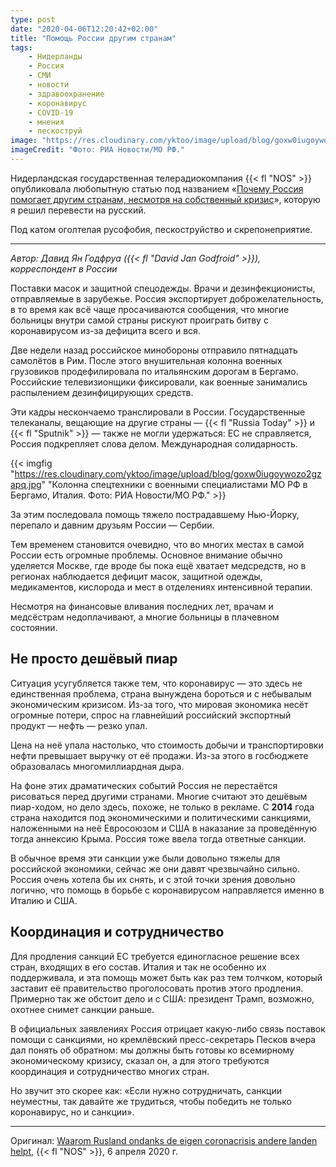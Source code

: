 ```yaml
---
type: post
date: "2020-04-06T12:20:42+02:00"
title: "Помощь России другим странам"
tags:
    - Нидерланды
    - Россия
    - СМИ
    - новости
    - здравоохранение
    - коронавирус
    - COVID-19
    - мнения
    - пескоструй
image: "https://res.cloudinary.com/yktoo/image/upload/blog/goxw0iugoywozo2gzapq.jpg"
imageCredit: "Фото: РИА Новости/МО РФ."
---
```


Нидерландская государственная телерадиокомпания {{< fl "NOS" >}} опубликовала любопытную статью под названием «[Почему Россия помогает другим странам, несмотря на собственный кризис](https://nos.nl/artikel/2329571-waarom-rusland-ondanks-de-eigen-coronacrisis-andere-landen-helpt.html)», которую я решил перевести на русский.

Под катом оголтелая русофобия, пескоструйство и скрепонеприятие.

<!--more-->

---

*Автор: Давид Ян Годфруа ({{< fl "David Jan Godfroid" >}}), корреспондент в России*

Поставки масок и защитной спецодежды. Врачи и дезинфекционисты, отправляемые в зарубежье. Россия экспортирует доброжелательность, в то время как всё чаще просачиваются сообщения, что многие больницы внутри самой страны рискуют проиграть битву с коронавирусом из-за дефицита всего и вся.

Две недели назад российское минобороны отправило пятнадцать самолётов в Рим. После этого внушительная колонна военных грузовиков продефилировала по итальянским дорогам в Бергамо. Российские телевизионщики фиксировали, как военные занимались распылением дезинфицирующих средств.

Эти кадры нескончаемо транслировали в России. Государственные телеканалы, вещающие на другие страны — {{< fl "Russia Today" >}} и {{< fl "Sputnik" >}} — также не могли удержаться: ЕС не справляется, Россия подкрепляет слова делом. Международная солидарность.

{{< imgfig "https://res.cloudinary.com/yktoo/image/upload/blog/goxw0iugoywozo2gzapq.jpg" "Колонна спецтехники с военными специалистами МО РФ в Бергамо, Италия. Фото: РИА Новости/МО РФ." >}}

За этим последовала помощь тяжело пострадавшему Нью-Йорку, перепало и давним друзьям России — Сербии.

Тем временем становится очевидно, что во многих местах в самой России есть огромные проблемы. Основное внимание обычно уделяется Москве, где вроде бы пока ещё хватает медсредств, но в регионах наблюдается дефицит масок, защитной одежды, медикаментов, кислорода и мест в отделениях интенсивной терапии.

Несмотря на финансовые вливания последних лет, врачам и медсёстрам недоплачивают, а многие больницы в плачевном состоянии.

## Не просто дешёвый пиар

Ситуация усугубляется также тем, что коронавирус — это здесь не единственная проблема, страна вынуждена бороться и с небывалым экономическим кризисом. Из-за того, что мировая экономика несёт огромные потери, спрос на главнейший российский экспортный продукт — нефть — резко упал.

Цена на неё упала настолько, что стоимость добычи и транспортировки нефти превышает выручку от её продажи. Из-за этого в госбюджете образовалась многомиллиардная дыра.

На фоне этих драматических событий Россия не перестаётся рисоваться перед другими странами. Многие считают это дешёвым пиар-ходом, но дело здесь, похоже, не только в рекламе. С **2014** года страна находится под экономическими и политическими санкциями, наложенными на неё Евросоюзом и США в наказание за проведённую тогда аннексию Крыма. Россия тоже ввела тогда ответные санкции.

В обычное время эти санкции уже были довольно тяжелы для российской экономики, сейчас же они давят чрезвычайно сильно. Россия очень хотела бы их снять, и с этой точки зрения довольно логично, что помощь в борьбе с коронавирусом направляется именно в Италию и США.

## Координация и сотрудничество

Для продления санкций ЕС требуется единогласное решение всех стран, входящих в его состав. Италия и так не особенно их поддерживала, и эта помощь может быть как раз тем толчком, который заставит её правительство проголосовать против этого продления. Примерно так же обстоит дело и с США: президент Трамп, возможно, охотнее снимет санкции раньше.

В официальных заявлениях Россия отрицает какую-либо связь поставок помощи с санкциями, но кремлёвский пресс-секретарь Песков вчера дал понять об обратном: мы должны быть готовы ко всемирному экономическому кризису, сказал он, а для этого требуются координация и сотрудничество многих стран.

Но звучит это скорее как: «Если нужно сотрудничать, санкции неуместны, так давайте же трудиться, чтобы победить не только коронавирус, но и санкции».

---

Оригинал: [Waarom Rusland ondanks de eigen coronacrisis andere landen helpt](https://nos.nl/artikel/2329571-waarom-rusland-ondanks-de-eigen-coronacrisis-andere-landen-helpt.html), {{< fl "NOS" >}}, 6 апреля 2020 г.
